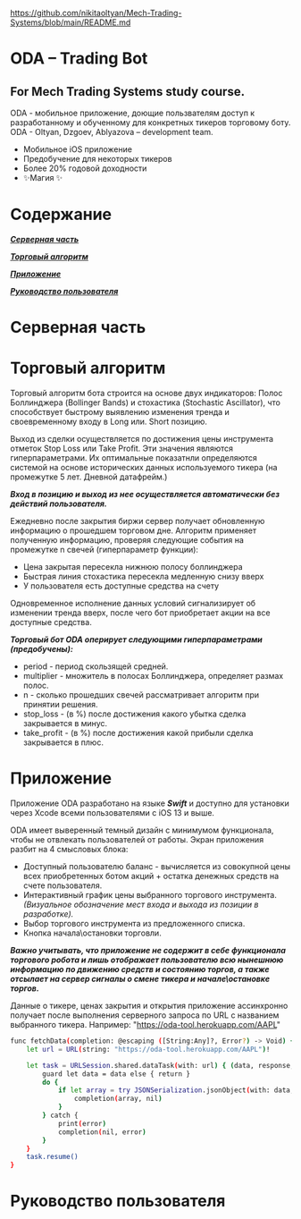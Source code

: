 https://github.com/nikitaoltyan/Mech-Trading-Systems/blob/main/README.md

# ODA – Trading Bot
## For Mech Trading Systems study course.

ODA - мобильное приложение, доющие пользвателям доступ к разработанному и обученному для конкретных тикеров торговому боту.
ODA - Oltyan, Dzgoev, Ablyazova – development team.

- Мобильное iOS приложение
- Предобучение для некоторых тикеров
- Более 20% годовой доходности
- ✨Магия ✨

# Содержание

[***Серверная часть***](https://github.com/nikitaoltyan/Mech-Trading-Systems#Серверная-часть)

[***Торговый алгоритм***](https://github.com/nikitaoltyan/Mech-Trading-Systems#Торговый-алгоритм)

[***Приложение***](https://github.com/nikitaoltyan/Mech-Trading-Systems#Приложение)

[***Руководство пользователя***](https://github.com/nikitaoltyan/Mech-Trading-Systems#Руководство-пользователя)

# Серверная часть

# Торговый алгоритм

Торговый алгоритм бота строится на основе двух индикаторов: Полос Боллинджера (Bollinger Bands) и стохастика (Stochastic Ascillator), что способствует быстрому выявлению изменения тренда и своевременному входу в Long или. Short позицию. 

Выход из сделки осуществляется по достижения цены инструмента отметок Stop Loss или Take Profit. Эти значения являются гиперпараметрами. Их оптимальные показатнли определяются системой на основе исторических данных используемого тикера (на промежутке 5 лет. Дневной датафрейм.)

***Вход в позицию и выход из нее осуществляется автоматически без действий пользователя.***

Ежедневно после закрытия биржи сервер получает обновленную информацию о прошедшем торговом дне. Алгоритм применяет полученную информацию, проверяя следующие события на промежутке n свечей (гиперпараметр функции):

- Цена закрытая пересекла нижнюю полосу боллинджера 
- Быстрая линия стохастика пересекла медленную снизу вверх
- У пользователя есть доступные средства на счету

Одновременное исполнение данных условий сигнализирует об изменении тренда вверх, после чего бот приобретает акции на все доступные средства.


***Торговый бот ODA оперирует следующими гиперпараметрами (предобучены):***

- period - период скользящей средней.
- multiplier - множитель в полосах Боллинджера, определяет размах полос.
- n - сколько прошедших свечей рассматривает алгоритм при принятии решения.
- stop_loss - (в %) после достижения какого убытка сделка закрывается в минус.
- take_profit - (в %) после достижения какой прибыли сделка закрывается в плюс.



# Приложение

Приложение ODA разработано на языке ***Swift*** и доступно для установки через Xcode всеми пользователями с iOS 13 и выше.

ODA имеет выверенный темный дизайн с минимумом функционала, чтобы не отвлекать пользователей от работы. Экран приложения разбит на 4 смысловых блока:

- Доступный пользователю баланс - вычисляется из совокупной цены всех приобретенных ботом акций + остатка денежных средств на счете пользователя.
- Интерактивный график цены выбранного торгового инструмента. _(Визуальное обозначение мест входа и выхода из позиции в разработке)._
- Выбор торгового инструмента из предложенного списка.
- Кнопка начала\остановки торговли.

***Важно учитывать, что приложение не содержит в себе функционала торгового робота и лишь отображает пользователю всю нынешнюю информацию по движению средств и состоянию торгов, а также отсылает на сервер сигналы о смене тикера и начале\остановке торгов.***

Данные о тикере, ценах закрытия и открытия приложение ассинхронно получает после выполнения серверного запроса по URL с названием выбранного тикера. Например: "https://oda-tool.herokuapp.com/AAPL"

```sh
func fetchData(completion: @escaping ([String:Any]?, Error?) -> Void) {
    let url = URL(string: "https://oda-tool.herokuapp.com/AAPL")!

    let task = URLSession.shared.dataTask(with: url) { (data, response, error) in
        guard let data = data else { return }
        do {
            if let array = try JSONSerialization.jsonObject(with: data, options: .allowFragments) as? [String:Any]{
                completion(array, nil)
            }
        } catch {
            print(error)
            completion(nil, error)
        }
    }
    task.resume()
}
```

# Руководство пользователя

